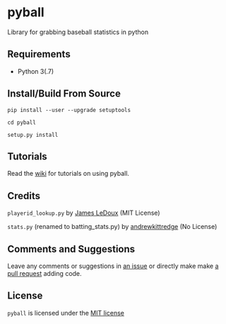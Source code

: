 # pyball

Library for grabbing baseball statistics in python

## Requirements
- Python 3(.7)

## Install/Build From Source
```
pip install --user --upgrade setuptools

cd pyball

setup.py install
```

## Tutorials

Read the [wiki](https://github.com/SummitCode/pyball/wiki) for tutorials on using pyball.

## Credits

`playerid_lookup.py` by [James LeDoux](https://github.com/jldbc/pybaseball) (MIT License)

`stats.py` (renamed to batting_stats.py) by [andrewkittredge](https://github.com/andrewkittredge/Baseball-Reference-Scraping) (No License)

## Comments and Suggestions
Leave any comments or suggestions in [an issue](https://github.com/SummitCode/pyball/issues/new) or directly make make [a pull request](https://github.com/SummitCode/pyball/compare) adding code.

## License

`pyball` is licensed under the [MIT license](https://github.com/SummitCode/pyball/blob/master/LICENSE)
